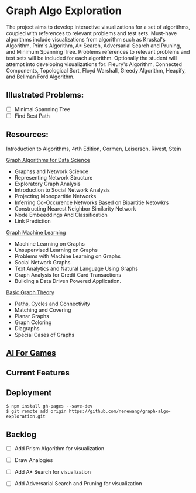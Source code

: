 # Graph Algo Exploration

The project aims to develop interactive visualizations for a set of algorithms, coupled with references to relevant problems and test sets. Must-have algorithms include visualizations from algorithm such as Kruskal's Algorithm, Prim's Algorithm, A* Search, Adversarial Search and Pruning, and Minimum Spanning Tree. Problems references to relevant problems and test sets will be included for each algorithm. Optionally the student will attempt into developing
visualizations for: Fleury's Algorithm, Connected Components, Topological Sort, Floyd Warshall, Greedy Algorithm, Heapify, and Bellman Ford Algorithm.


## Illustrated Problems:

- [ ] Minimal Spanning Tree
- [ ] Find Best Path

## Resources:

Introduction to Algorithms, 4rth Edition, Cormen, Leiserson, Rivest, Stein

[Graph Algorithms for Data Science](https://www.manning.com/books/graph-algorithms-for-data-science)
- Graphss and Network Science
- Representing Network Structure
- Exploratory Graph Analysis
- Introduction to Social Network Analysis
- Projecting Monopartitie Networks
- Inferring Co-Occurence Networks Based on Bipartitie Netowkrs
- Constructing Nearest Neighbor Similarity Network
- Node Embeeddings And Classification
- Link Prediction

[Graph Machine Learning](https://www.packtpub.com/product/graph-machine-learning/9781800204492)
- Machine Learning on Graphs
- Unsupervised Learning on Graphs
- Problems with Machine Learning on Graphs
- Social Network Graphs
- Text Analytics and Natural Language Using Graphs
- Graph Analysis for Credit Card Transactions
- Building  a Data Driven Powered Application.

[Basic Graph Theory](https://www.amazon.com/Theory-Undergraduate-Topics-Computer-Science/dp/3319494740?asin=3319494740&revisionId=&format=4&depth=1)

- Paths, Cycles and Connectivity
- Matching and Covering
- Planar Graphs
- Graph Coloring
- Diagraphs
- Special Cases of Graphs

[AI For Games](https://www.amazon.com/AI-Games-Third-Ian-Millington/dp/1138483974/ref=sims_dp_d_dex_ai_speed_loc_mtl_v4_d_sccl_2_3/133-4588073-5551926?pd_rd_w=RPvI8&content-id=amzn1.sym.f8b81522-706a-46d3-a585-5fc6e1682ebe&pf_rd_p=f8b81522-706a-46d3-a585-5fc6e1682ebe&pf_rd_r=YS8NPV1FX5BVV9YQTVPE&pd_rd_wg=4xiIc&pd_rd_r=9845e2de-70b5-429d-ad02-68db730f5af8&pd_rd_i=1138483974&psc=1)
- 


## Current Features




## Deployment

```
$ npm install gh-pages --save-dev
$ git remote add origin https://github.com/nenewang/graph-algo-exploration.git
```


## Backlog

- [ ] Add Prism Algorithm for visualization
- [ ] Draw Analogies 
- [ ] Add A* Search for visualization
- [ ] Add Adversarial Search and Pruning for visualization


